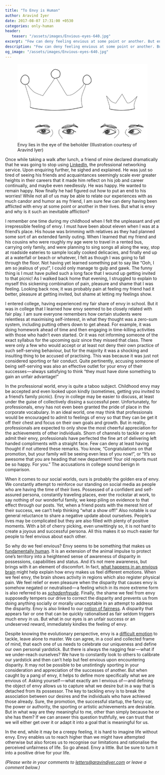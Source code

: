 ```yaml
---
title: "To Envy is Human"
author: Aravind Iyer
date: 2017-08-07 17:31:00 +0530
categories: only-human
header:
   teaser: "/assets/images/Envious-eyes-640.jpg"
excerpt: "Few can deny feeling envious at some point or another. But envy make us fundamentally human. It is an extension of the animal impulse to protect one’s territory into a heightened sense of awareness of disparity in possessions, capabilities and status. When we feel envy, the brain shows activity in regions which also register physical pain. We feel relief or even pleasure when the disparity that causes envy is neutralised. Envy enables us to reach higher than we might have attempted otherwise but also forces us to recognise our limitations and rationalise the perceived unfairness of life."
description: "Few can deny feeling envious at some point or another. But envy make us fundamentally human. It is an extension of the animal impulse to protect one’s territory into a heightened sense of awareness of disparity in possessions, capabilities and status. When we feel envy, the brain shows activity in regions which also register physical pain. We feel relief or even pleasure when the disparity that causes envy is neutralised. Envy enables us to reach higher than we might have attempted otherwise but also forces us to recognise our limitations and rationalise the perceived unfairness of life."
og_image: "/assets/images/Envious-eyes-640.jpg"
---
```

<figure>
   <a href="/assets/images/Envious-eyes.jpeg">
      <img src="/assets/images/Envious-eyes-640.jpg" alt="Envious Eyes">
   </a>
   <figcaption>Envy lies in the eye of the beholder (Illustration courtesy of Aravind Iyer)</figcaption>
</figure>

Once while taking a walk after lunch, a friend of mine declared dramatically that he was going to stop using [LinkedIn](https://www.linkedin.com/), the professional networking service. Upon enquiring further, he sighed and explained. He was just so tired of seeing his friends and acquaintances seemingly scale ever greater heights in their careers that it made him reflect on his job and career continually, and maybe even needlessly. He was happy. He wanted to remain happy. Now finally he had figured out how to put an end to his worries! While not all of us may be able to relate our experiences with as much candor and humor as my friend, I am sure few can deny having been afflicted with envy at some point or another in their lives. But what is envy and why is it such an inevitable affliction?

I remember one time during my childhood when I felt the unpleasant and yet irrepressible feeling of envy. I must have been about eleven when I was at a friend’s place. His house was brimming with relatives as they had planned some sort of an extended family outing. When I learned that my friend and his cousins who were roughly my age were to travel in a rented bus, carrying only family, and were planning to sing songs all along the way, stop at roadside eateries to sample locally cooked delicacies, and finally end up at a waterfall or beach or whatever, I felt as though I was going to fall through the floor. Not having yet learned something pat to say like “Ooh, I am so jealous of you!”, I could only manage to gulp and gawk. The funny thing is I must have pulled such a long face that I wound up getting invited to that picnic! As I walked back home that evening, I struggled to explain to myself this sickening combination of pain, pleasure and shame that I was feeling. Looking back now, it was probably pain at feeling my friend had it better, pleasure at getting invited, but shame at letting my feelings show.

I entered college, having experienced my fair share of envy in school. But it was in college that I learned how envy seemed to be closely related with fair play. I am sure everyone remembers how certain students were relentless at maximising self-interest, in what they thought was a zero-sum system, including putting others down to get ahead. For example, it was doing homework ahead of time and then engaging in time-killing activities with those who hadn’t even started. Or it was not informing someone of the exact syllabus for the upcoming quiz since they missed that class. There were only a few who would accept or at least not deny their own practice of such self-serving behaviour, but for the majority it was a shocking and insulting thing to be accused of practising. This was because it was just not considered sporting or fair conduct. Quite pertinently, accusing someone of being self-serving was also an effective outlet for your envy of their successes — always satisfying to think “they must have done something to gain an unfair advantage!”

In the professional world, envy is quite a taboo subject. Childhood envy may be accepted and even looked upon kindly (sometimes, getting you invited to a friend’s family picnic). Envy in college may be easier to discuss, at least under the guise of collectively dissing a successful peer. Unfortunately, for professionals, envy has not even been granted the pride of place in the corporate vocabulary. In an ideal world, one may think that professionals would be encouraged to admit to feelings of envy so that they can be get it off their chest and focus on their own goals and growth. But in reality, professionals are expected to only show the most cheerful appreciation for the achievements of other individuals. Shorn of channels to tackle or even admit their envy, professionals have perfected the fine art of delivering left handed compliments with a straight face. Few can deny at least having thought if not uttered these remarks. You know, “Congratulations on that promotion, but your family will be seeing even less of you now!”, or “It’s so awesome that you are heading that new department! Your old reports must be so happy. For you.” The accusations in college sound benign in comparison.

When it comes to our social worlds, ours is probably the golden era of envy. We constantly attempt to reinforce our standing on social media as people who are having the time of their lives. Possessed of a confident and self-assured persona, constantly traveling places, ever the rockstar at work, to say nothing of our wonderful family, we keep piling on evidence to that effect through our posts. Yet, when a friend posts with the merest hint of their success, we can’t help thinking “what a show off!” Also notable is our general reluctance to share a negative update about ourselves. People’s lives may be complicated but they are also filled with plenty of positive moments. With a bit of cherry picking, even unwittingly so, it is not hard to create a joyous and successful persona. All this makes it so much easier for people to feel envious about each other.

So why do we feel envious? Envy seems to be something that makes us [fundamentally human](http://www.newstatesman.com/2013/07/what-makes-us-human-sin-status-and-symbols). It is an extension of the animal impulse to protect one’s territory into a heightened sense of awareness of disparity in possessions, capabilities and status. And it’s not mere awareness, but brings with it an element of discomfort. In fact, [what happens in an envious brain](http://www.nytimes.com/2009/02/17/science/17angi.html?_r=0) might help explain how envy makes us feel different emotions. When we feel envy, the brain shows activity in regions which also register physical pain. We feel relief or even pleasure when the disparity that causes envy is somehow negated or neutralised — a feeling which in its more extreme form is also referred to as [*schadenfreude*](https://en.wikipedia.org/wiki/Schadenfreude). Finally, the shame we feel from envy supposedly tempers our drive to correct the disparity and prevents us from doing anything socially or morally unacceptable in an attempt to address the disparity. Envy is also linked to our [notion of fairness](https://www.bustle.com/articles/174232-why-do-we-envy-others-7-things-to-know-about-the-psychology-of-feeling-green). A disparity that appears fair or one that can be quickly rationalised as fair seldom triggers much envy in us. But what in our eyes is an unfair success or an undeserved reward, immediately kindles the feeling of envy.

Despite knowing the evolutionary perspective, envy is a [difficult emotion](https://www.psychologytoday.com/blog/intense-emotions-and-strong-feelings/201103/envy-the-emotion-kept-secret) to tackle, leave alone to master. We can agree, in a cool and collected frame of mind, that each one of us needs to celebrate our uniqueness and define our own personal yardstick. But there is always the nagging fear — what if we under-reach ourselves? We have to constantly look to others to calibrate our yardstick and then can’t help but feel envious upon encountering disparity. It may not be possible to be unstintingly sporting in your consideration and appreciation of the successes of another. But when caught by a pang of envy, it helps to define more specifically what we are envious of. Asking yourself — what exactly am I envious of — and defining the object of envy allows us to capture what we desire but in a way that is detached from its possessor. The key to tackling envy is to break the association between our desires and the individuals who have achieved those already. Sure, the promotion, the successful startup, the fancy car, the power or authority, the sporting or artistic achievements are desirable. But in what way are they meaningful to me, other than simply because he or she has them? If we can answer this question truthfully, we can trust that we will either get over it or adapt it into a goal that is meaningful for us.

In the end, while it may be a creepy feeling, it is hard to imagine life without envy. Envy enables us to reach higher than we might have attempted otherwise but also forces us to recognise our limitations and rationalise the perceived unfairness of life. So go ahead. Envy a little. But be sure to turn it into a positive drive for your life.

*(Please write in your comments to [letters@aravindiyer.com](mailto:letters@aravindiyer.com) or leave a comment below.)*
